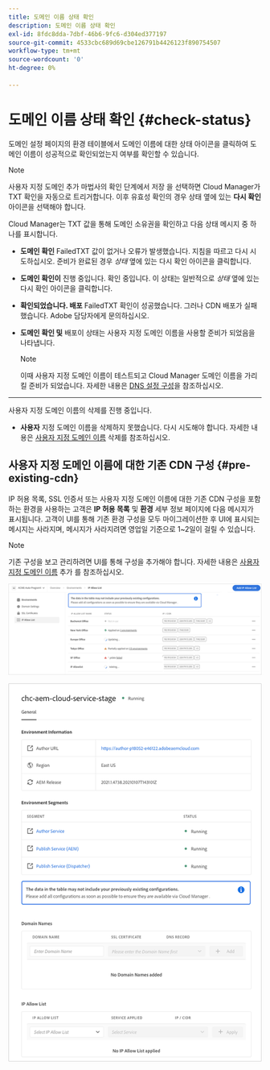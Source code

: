 ```yaml
---
title: 도메인 이름 상태 확인
description: 도메인 이름 상태 확인
exl-id: 8fdc8dda-7dbf-46b6-9fc6-d304ed377197
source-git-commit: 4533cbc689d69cbe126791b4426123f890754507
workflow-type: tm+mt
source-wordcount: '0'
ht-degree: 0%

---
```


# 도메인 이름 상태 확인 {#check-status}

도메인 설정 페이지의 환경 테이블에서 도메인 이름에 대한 상태 아이콘을 클릭하여 도메인 이름이 성공적으로 확인되었는지 여부를 확인할 수 있습니다.

>[!NOTE]
>사용자 지정 도메인 추가 마법사의 확인 단계에서 저장 을 선택하면 Cloud Manager가 TXT 확인을 자동으로 트리거합니다. 이후 유효성 확인의 경우 상태 옆에 있는 **다시 확인** 아이콘을 선택해야 합니다.

Cloud Manager는 TXT 값을 통해 도메인 소유권을 확인하고 다음 상태 메시지 중 하나를 표시합니다.

* **도메인 확인**
FailedTXT 값이 없거나 오류가 발생했습니다. 지침을 따르고 다시 시도하십시오. 준비가 완료된 경우 
*상태* 옆에 있는 다시 확인 아이콘을 클릭합니다.

* **도메인 확인이**
진행 중입니다. 확인 중입니다. 이 상태는 일반적으로 
*상태* 옆에 있는 다시 확인 아이콘을 클릭합니다.

* **확인되었습니다. 배포**
FailedTXT 확인이 성공했습니다. 그러나 CDN 배포가 실패했습니다. Adobe 담당자에게 문의하십시오.

* **도메인 확인 및**
배포이 상태는 사용자 지정 도메인 이름을 사용할 준비가 되었음을 나타냅니다.
   >[!NOTE]
   >이때 사용자 지정 도메인 이름이 테스트되고 Cloud Manager 도메인 이름을 가리킬 준비가 되었습니다. 자세한 내용은 [DNS 설정 구성](/help/implementing/cloud-manager/custom-domain-names/configure-dns-settings.md)을 참조하십시오.

* ****
사용자 지정 도메인 이름의 삭제를 진행 중입니다.

* **사용자**
지정 도메인 이름을 삭제하지 못했습니다. 다시 시도해야 합니다. 자세한 내용은 [사용자 지정 도메인 이름](/help/implementing/cloud-manager/custom-domain-names/delete-custom-domain-name.md) 삭제를 참조하십시오.


## 사용자 지정 도메인 이름에 대한 기존 CDN 구성 {#pre-existing-cdn}

IP 허용 목록, SSL 인증서 또는 사용자 지정 도메인 이름에 대한 기존 CDN 구성을 포함하는 환경을 사용하는 고객은 **IP 허용 목록** 및 **환경** 세부 정보 페이지에 다음 메시지가 표시됩니다. 고객이 UI를 통해 기존 환경 구성을 모두 마이그레이션한 후 UI에 표시되는 메시지는 사라지며, 메시지가 사라지려면 영업일 기준으로 1~2일이 걸릴 수 있습니다.

>[!NOTE]
>기존 구성을 보고 관리하려면 UI를 통해 구성을 추가해야 합니다. 자세한 내용은 [사용자 지정 도메인 이름](/help/implementing/cloud-manager/custom-domain-names/add-custom-domain-name.md) 추가 를 참조하십시오.

![](/help/implementing/cloud-manager/assets/ip-allow-list-message1.png)

![](/help/implementing/cloud-manager/assets/ip-allow-list-message2.png)
